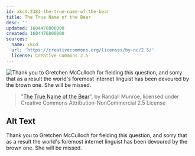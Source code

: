 ```yaml
---
id: xkcd.2381-the-true-name-of-the-bear
title: The True Name of the Bear
desc: ''
updated: 1604476800000
created: 1604476800000
sources:
  name: xkcd
  url: 'https://creativecommons.org/licenses/by-nc/2.5/'
  license: Creative Commons 2.5
---
```

![Thank you to Gretchen McCulloch for fielding this question, and sorry that as a result the world's foremost internet linguist has been devoured by the brown one. She will be missed.](https://imgs.xkcd.com/comics/the_true_name_of_the_bear.png)
> "[The True Name of the Bear](https://xkcd.com/2381/)", by Randall Munroe, licensed under Creative Commons Attribution-NonCommercial 2.5 License

## Alt Text
Thank you to Gretchen McCulloch for fielding this question, and sorry that as a result the world's foremost internet linguist has been devoured by the brown one. She will be missed.
